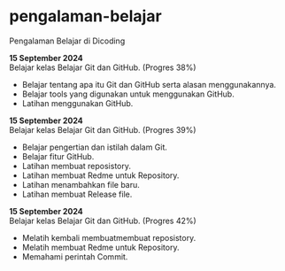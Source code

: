 # pengalaman-belajar

Pengalaman Belajar di Dicoding

**15 September 2024**<br>
Belajar kelas Belajar Git dan GitHub. (Progres 38%)
* Belajar tentang apa itu Git dan GitHub serta alasan menggunakannya.
* Belajar tools yang digunakan untuk menggunakan GitHub.
* Latihan menggunakan GitHub.

**15 September 2024**<br>
Belajar kelas Belajar Git dan GitHub. (Progres 39%)
* Belajar pengertian dan istilah dalam Git.
* Belajar fitur GitHub.
* Latihan membuat reposistory.
* Latihan membuat Redme untuk Repository.
* Latihan menambahkan file baru.
* Latihan membuat Release file.

**15 September 2024**<br>
Belajar kelas Belajar Git dan GitHub. (Progres 42%)
* Melatih kembali membuatmembuat reposistory.
* Melatih membuat Redme untuk Repository.
* Memahami perintah Commit.
